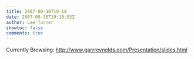 ```yaml
---
title: 2007-09-10T19-18
date: 2007-09-10T19:18:53Z
author: Lee Turner
showtoc: false
comments: true
---
```


Currently Browsing: http://www.garrreynolds.com/Presentation/slides.html

